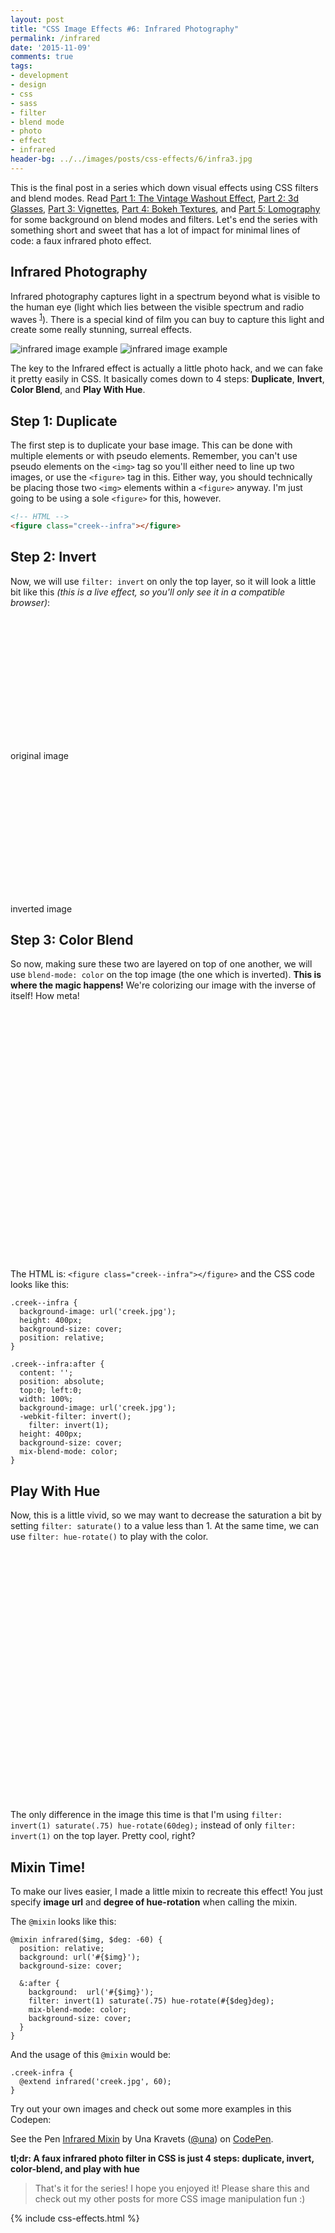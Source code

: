 ```yaml
---
layout: post
title: "CSS Image Effects #6: Infrared Photography"
permalink: /infrared
date: '2015-11-09'
comments: true
tags:
- development
- design
- css
- sass
- filter
- blend mode
- photo
- effect
- infrared
header-bg: ../../images/posts/css-effects/6/infra3.jpg
---
```



This is the final post in a series which down visual effects using CSS filters and blend modes. Read [Part 1: The Vintage Washout Effect](/vintage-washout), [Part 2: 3d Glasses](/3d-effect), [Part 3: Vignettes](/vignettes), [Part 4: Bokeh Textures](/bokeh), and [Part 5: Lomography](/lomo) for some background on blend modes and filters. Let's end the series with something short and sweet that has a lot of impact for minimal lines of code: a faux infrared photo effect.

## Infrared Photography

Infrared photography captures light in a spectrum beyond what is visible to the human eye (light which lies between the visible spectrum and radio waves <sup><a href="http://photography.tutsplus.com/tutorials/creating-an-infrared-effect-using-photoshop--photo-6056">1</a></sup>). There is a special kind of film you can buy to capture this light and create some really stunning, surreal effects.


<img src="../../images/posts/css-effects/6/infra1.jpg" alt="infrared image example" class="half--left">
<img src="../../images/posts/css-effects/6/infra2.jpg" alt="infrared image example" class="half--right">

<div class="clearfix"></div>

The key to the Infrared effect is actually a little photo hack, and we can fake it pretty easily in CSS. It basically comes down to 4 steps: **Duplicate**, **Invert**, **Color Blend**, and **Play With Hue**.

## Step 1: Duplicate

The first step is to duplicate your base image. This can be done with multiple elements or with pseudo elements. Remember, you can't use pseudo elements on the `<img>` tag so you'll either need to line up two images, or use the `<figure>` tag in this. Either way, you should technically be placing those two `<img>` elements within a `<figure>` anyway. I'm just going to be using a sole `<figure>` for this, however.

```html
<!-- HTML -->
<figure class="creek--infra"></figure>
```

## Step 2: Invert

Now, we will use `filter: invert` on only the top layer, so it will look a little bit like this *(this is a live effect, so you'll only see it in a compatible browser)*:

<style>
  .creek {
    background-image: url('../../images/posts/css-effects/6/creek.jpg');
    height: 200px;
    background-size: cover;
  }

  .creek--inverted {
    background-image: url('../../images/posts/css-effects/6/creek.jpg');
    -webkit-filter: invert();
    filter: invert();
    height: 200px;
    background-size: cover;
  }

  .creek--infra {
    background-image: url('../../images/posts/css-effects/6/creek.jpg');
    height: 400px;
    background-size: cover;
    position: relative;
  }

  .creek--infra:after {
    content: '';
    position: absolute;
    top:0; left:0;
    width: 100%;
    background-image: url('../../images/posts/css-effects/6/creek.jpg');
    -webkit-filter: invert();
      filter: invert(1);
    height: 400px;
    background-size: cover;
    mix-blend-mode: color;
  }

  .creek--infra-2 {
    background-image: url('../../images/posts/css-effects/6/creek.jpg');
    height: 400px;
    background-size: cover;
    position: relative;
  }

  .creek--infra-2:after {
    content: '';
    position: absolute;
    top:0; left:0;
    width: 100%;
    background-image: url('../../images/posts/css-effects/6/creek.jpg');
    -webkit-filter: invert(1) saturate(.75) hue-rotate(60deg);
    filter: invert(1) saturate(.75) hue-rotate(60deg);
    height: 400px;
    background-size: cover;
    mix-blend-mode: color;
  }
</style>

<div class="half--left">
  <figure class="creek"></figure>
  <p class="caption">original image</p>
</div>

<div class="half--right">
  <figure class="creek--inverted"></figure>
  <p class="caption">inverted image</p>
</div>

## Step 3: Color Blend

So now, making sure these two are layered on top of one another, we will use `blend-mode: color` on the top image (the one which is inverted). **This is where the magic happens!** We're colorizing our image with the inverse of itself! How meta!

<figure class="creek--infra"></figure>

The HTML is: `<figure class="creek--infra"></figure>` and the CSS code looks like this:

```
.creek--infra {
  background-image: url('creek.jpg');
  height: 400px;
  background-size: cover;
  position: relative;
}

.creek--infra:after {
  content: '';
  position: absolute;
  top:0; left:0;
  width: 100%;
  background-image: url('creek.jpg');
  -webkit-filter: invert();
    filter: invert(1);
  height: 400px;
  background-size: cover;
  mix-blend-mode: color;
}
```

## Play With Hue

Now, this is a little vivid, so we may want to decrease the saturation a bit by setting `filter: saturate()` to a value less than 1. At the same time, we can use `filter: hue-rotate()` to play with the color.

<figure class="creek--infra-2"></figure>

The only difference in the image this time is that I'm using `filter: invert(1) saturate(.75) hue-rotate(60deg);` instead of only `filter: invert(1)` on the top layer. Pretty cool, right?

## Mixin Time!

To make our lives easier, I made a little mixin to recreate this effect! You just specify **image url** and **degree of hue-rotation** when calling the mixin.

The `@mixin` looks like this:

```
@mixin infrared($img, $deg: -60) {
  position: relative;
  background: url('#{$img}');
  background-size: cover;

  &:after {
    background:  url('#{$img}');
    filter: invert(1) saturate(.75) hue-rotate(#{$deg}deg);
    mix-blend-mode: color;
    background-size: cover;
  }
}
```

And the usage of this `@mixin` would be:

```
.creek-infra {
  @extend infrared('creek.jpg', 60);
}
```

Try out your own images and check out some more examples in this Codepen:

<p data-height="580" data-theme-id="5255" data-slug-hash="ZbeJob" data-default-tab="result" data-user="una" class='codepen'>See the Pen <a href='http://codepen.io/una/pen/ZbeJob/'>Infrared Mixin</a> by Una Kravets (<a href='http://codepen.io/una'>@una</a>) on <a href='http://codepen.io'>CodePen</a>.</p>
<script async src="//assets.codepen.io/assets/embed/ei.js"></script>

**tl;dr: A faux infrared photo filter in CSS is just 4 steps: duplicate, invert, color-blend, and play with hue**

> That's it for the series! I hope you enjoyed it! Please share this and check out my other posts for more CSS image manipulation fun :)

{% include css-effects.html %}
